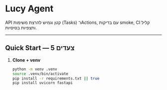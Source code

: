 # Lucy Agent

API קטן וגמיש להרצת משימות (Tasks) ו־Actions, עם בדיקות smoke, CI קליל ותצפיות בסיסיות.

---

## Quick Start — 5 צעדים
1. **Clone + venv**
   ```bash
   python -m venv .venv
   source .venv/bin/activate
   pip install -r requirements.txt || true
   pip install uvicorn fastapi
